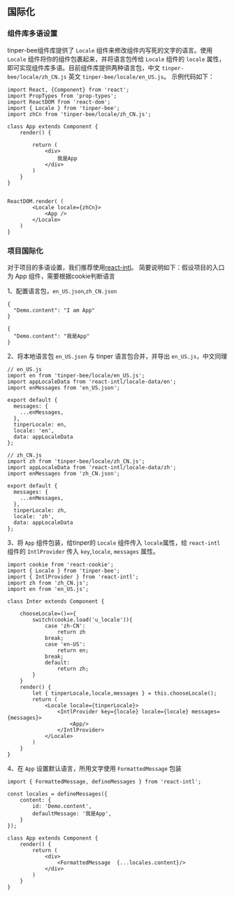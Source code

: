 ## 国际化

### 组件库多语设置

tinper-bee组件库提供了 `Locale` 组件来修改组件内写死的文字的语言。使用 `Locale` 组件将你的组件包裹起来，并将语言包传给 `Locale` 组件的 `locale` 属性，即可实现组件库多语。目前组件库提供两种语言包，中文 `tinper-bee/locale/zh_CN.js` 英文 `tinper-bee/locale/en_US.js`。
示例代码如下：

```
import React, {Component} from 'react';
import PropTypes from 'prop-types';
import ReactDOM from 'react-dom';
import { Locale } from 'tinper-bee';
import zhCn from 'tinper-bee/locale/zh_CN.js';

class App extends Component {
    render() {

        return (
            <div>
                我是App
            </div>
        )
    }
}


ReactDOM.render( (
        <Locale locale={zhCn}>
            <App />
        </Locale>
    )
}

```


### 项目国际化

对于项目的多语设置，我们推荐使用[react-intl](https://github.com/yahoo/react-intl)。
简要说明如下：假设项目的入口为 App 组件，需要根据cookie判断语言

1、配置语言包，`en_US.json`,`zh_CN.json`

```
{
  "Demo.content": "I am App"
}
```

```
{
  "Demo.content": "我是App"
}
```

2、将本地语言包 `en_US.json` 与 tinper 语言包合并，并导出 `en_US.js`，中文同理

```
// en_US.js
import en from 'tinper-bee/locale/en_US.js';
import appLocaleData from 'react-intl/locale-data/en';
import enMessages from 'en_US.json';

export default {
  messages: {
    ...enMessages,
  },
  tinperLocale: en,
  locale: 'en',
  data: appLocaleData
};

// zh_CN.js
import zh from 'tinper-bee/locale/zh_CN.js';
import appLocaleData from 'react-intl/locale-data/zh';
import enMessages from 'zh_CN.json';

export default {
  messages: {
    ...enMessages,
  },
  tinperLocale: zh,
  locale: 'zh',
  data: appLocaleData
};

```

3、将 `App` 组件包装，给tinper的 `Locale` 组件传入 `locale`属性，给 `react-intl` 组件的 `IntlProvider` 传入 `key`,`locale`, `messages` 属性。

```
import cookie from 'react-cookie';
import { Locale } from 'tinper-bee';
import { IntlProvider } from 'react-intl';
import zh from 'zh_CN.js';    
import en from 'en_US.js';

class Inter extends Component {

    chooseLocale=()=>{
        switch(cookie.load('u_locale')){
            case 'zh-CN':
                return zh
            break;
            case 'en-US':
                return en;
            break;
            default:
                return zh;
        }
    }
    render() {
        let { tinperLocale,locale,messages } = this.chooseLocale();
        return (
            <Locale locale={tinperLocale}>
                <IntlProvider key={locale} locale={locale} messages={messages}>
                    <App/>
                </IntlProvider>
            </Locale>
        )
    }
}

```

4、在 `App` 设置默认语言，所用文字使用 `FormattedMessage` 包装

```
import { FormattedMessage, defineMessages } from 'react-intl';

const locales = defineMessages({
    content: {
        id: 'Demo.content',
        defaultMessage: '我是App',
    }
});

class App extends Component {
    render() {
        return (
            <div>
                <FormattedMessage  {...locales.content}/>
            </div>
        )
    }
}
```